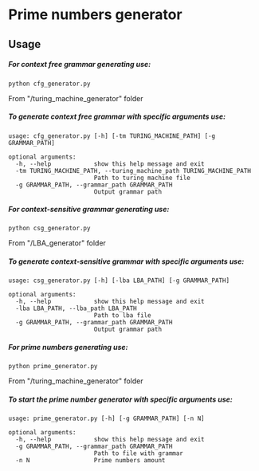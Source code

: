 # Prime numbers generator
## Usage
##### For context free grammar generating use:
```
python cfg_generator.py
```
From "/turing_machine_generator" folder
##### To generate context free grammar with specific arguments use:
```
usage: cfg_generator.py [-h] [-tm TURING_MACHINE_PATH] [-g GRAMMAR_PATH]

optional arguments:
  -h, --help            show this help message and exit
  -tm TURING_MACHINE_PATH, --turing_machine_path TURING_MACHINE_PATH
                        Path to turing machine file
  -g GRAMMAR_PATH, --grammar_path GRAMMAR_PATH
                        Output grammar path
```
##### For context-sensitive grammar generating use:
```
python csg_generator.py
```
From "/LBA_generator" folder
##### To generate context-sensitive grammar with specific arguments use:
```
usage: csg_generator.py [-h] [-lba LBA_PATH] [-g GRAMMAR_PATH]

optional arguments:
  -h, --help            show this help message and exit
  -lba LBA_PATH, --lba_path LBA_PATH
                        Path to lba file
  -g GRAMMAR_PATH, --grammar_path GRAMMAR_PATH
                        Output grammar path
```
##### For prime numbers generating use:
```
python prime_generator.py
```
From "/turing_machine_generator" folder
##### To start the prime number generator with specific arguments use:
```
usage: prime_generator.py [-h] [-g GRAMMAR_PATH] [-n N]

optional arguments:
  -h, --help            show this help message and exit
  -g GRAMMAR_PATH, --grammar_path GRAMMAR_PATH
                        Path to file with grammar
  -n N                  Prime numbers amount
```
